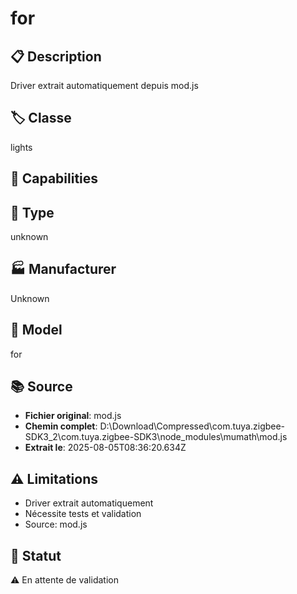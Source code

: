 # for

## 📋 Description
Driver extrait automatiquement depuis mod.js

## 🏷️ Classe
lights

## 🔧 Capabilities


## 📡 Type
unknown

## 🏭 Manufacturer
Unknown

## 📱 Model
for

## 📚 Source
- **Fichier original**: mod.js
- **Chemin complet**: D:\Download\Compressed\com.tuya.zigbee-SDK3_2\com.tuya.zigbee-SDK3\node_modules\mumath\mod.js
- **Extrait le**: 2025-08-05T08:36:20.634Z

## ⚠️ Limitations
- Driver extrait automatiquement
- Nécessite tests et validation
- Source: mod.js

## 🚀 Statut
⚠️ En attente de validation
